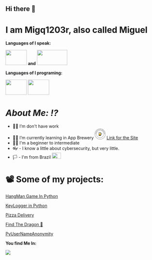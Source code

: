 ## Hi there 👋

# I am Migq1203r, also called Miguel

**Languages of I speak:**

<img src="https://upload.wikimedia.org/wikipedia/commons/0/05/Flag_of_Brazil.svg" width="70" height="50"> **and**  <img src="https://upload.wikimedia.org/wikipedia/commons/thumb/a/a4/Flag_of_the_United_States.svg/2560px-Flag_of_the_United_States.svg.png" width="100" height="50">

**Languages of I programing:**

<img src="https://cdn.jsdelivr.net/gh/devicons/devicon@latest/icons/python/python-original.svg" width="70" height="50"> <img src="https://cdn.jsdelivr.net/gh/devicons/devicon@latest/icons/linux/linux-original.svg" width="70" height="50"/>
          

# ***About Me: ⁉️***

- 🧑‍💼 I’m don't have work
- 👨‍🎓 I’m currently learning in App Brewery <img src="https://github.com/Migq1203r/Migq1203r/blob/main/lablogo.png" width="35" height="35"> [Link for the Site](https://appbrewery.com/)
- 👨‍🎓 I'm a beginner to intermediate 
- 👓 - I know a little about cybersecurity, but very little.
- 🏳️ - I'm from Brazil <img src="https://upload.wikimedia.org/wikipedia/commons/0/05/Flag_of_Brazil.svg" width="30" height="20">
# **📽️ Some of my projects:**

[HangMan Game In Python](https://github.com/Migq1203r/HangMan)

[KeyLogger in Python](https://github.com/Migq1203r/Keylogger-CUIDADO-_____________-------)

[Pizza Delivery](https://github.com/Migq1203r/Pizza-Delivery)

[Find The Dragon 🐲](https://github.com/Migq1203r/Find-the-Dragon)

[PyUserNameAnonymity](https://github.com/Migq1203r/PyUserNameAnonymity)

**You find Me In:**

  <a href="mailto:migrdev@gmail.com"><img src="https://img.shields.io/badge/Gmail-D14836?style=for-the-badge&logo=gmail&logoColor=white"></a>
